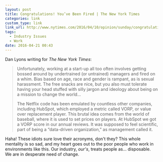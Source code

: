 ```yaml
---
layout: post
title: Congratulations! You’ve Been Fired | The New York Times
categories: link
custom_type: link
link_url: http://www.nytimes.com/2016/04/10/opinion/sunday/congratulations-youve-been-fired.html
tags:
  - Industry Issues
  - Work
date: 2016-04-21 00:43
---
```

Dan Lyons writing for *The New York Times*:

> Unfortunately, working at a start-up all too often involves getting bossed around by undertrained (or untrained) managers and fired on a whim. Bias based on age, race and gender is rampant, as is sexual harassment. The free snacks are nice, but you also must tolerate having your head stuffed with silly jargon and ideology about being on a mission to change the world…
>
> The Netflix code has been emulated by countless other companies, including HubSpot, which employed a metric called VORP, or value over replacement player. This brutal idea comes from the world of baseball, where it is used to set prices on players. At HubSpot we got a VORP score in our annual reviews. It was supposed to feel scientific, part of being a “data-driven organization,” as management called it.

Haha! These idiots sure love their acronyms, don't they? This whole mentality is so sad, and my heart goes out to the poor people who work in environments like this. Our industry, *our's*, treats people as… disposable. We are in desperate need of change.